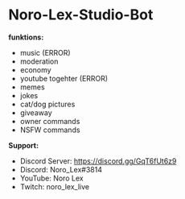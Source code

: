 # Noro-Lex-Studio-Bot
 **funktions:**
 - music (ERROR)
 - moderation
 - economy
 - youtube togehter (ERROR)
 - memes
 - jokes
 - cat/dog pictures
 - giveaway
 - owner commands
 - NSFW commands
  
 **Support:**
 - Discord Server: https://discord.gg/GqT6fUt6z9
 - Discord: Noro_Lex#3814
 - YouTube: Noro Lex 
 - Twitch: noro_lex_live
